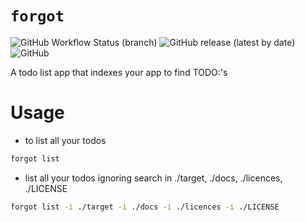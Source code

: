 # **`forgot`**
![GitHub Workflow Status (branch)](https://img.shields.io/github/workflow/status/OlshaMB/forgot/Rust/master?color=palegreen)  ![GitHub release (latest by date)](https://img.shields.io/github/v/release/OlshaMB/forgot?color=cornflowerblue)  ![GitHub](https://img.shields.io/github/license/OlshaMB/forgot?color=yellow)

A todo list app that indexes your app to find TODO:'s
# Usage
- to list all your todos
```zsh
forgot list
```
- list all your todos ignoring search in ./target, ./docs, ./licences, ./LICENSE
```zsh
forgot list -i ./target -i ./docs -i ./licences -i ./LICENSE
```
